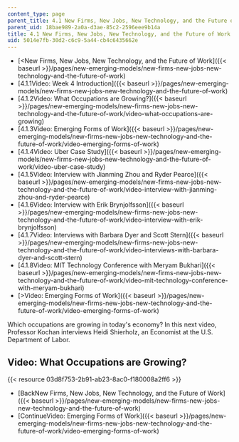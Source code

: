 ```yaml
---
content_type: page
parent_title: 4.1 New Firms, New Jobs, New Technology, and the Future of Work
parent_uid: 18bae989-2a0a-d3ae-85c2-2596eee9b14a
title: 4.1 New Firms, New Jobs, New Technology, and the Future of Work
uid: 5014e7fb-30d2-c6c9-5a44-cb4c6435662e
---
```


*   [<New Firms, New Jobs, New Technology, and the Future of Work]({{< baseurl >}}/pages/new-emerging-models/new-firms-new-jobs-new-technology-and-the-future-of-work)
*   [4.1.1Video: Week 4 Introduction]({{< baseurl >}}/pages/new-emerging-models/new-firms-new-jobs-new-technology-and-the-future-of-work)
*   [4.1.2Video: What Occupations are Growing?]({{< baseurl >}}/pages/new-emerging-models/new-firms-new-jobs-new-technology-and-the-future-of-work/video-what-occupations-are-growing)
*   [4.1.3Video: Emerging Forms of Work]({{< baseurl >}}/pages/new-emerging-models/new-firms-new-jobs-new-technology-and-the-future-of-work/video-emerging-forms-of-work)
*   [4.1.4Video: Uber Case Study]({{< baseurl >}}/pages/new-emerging-models/new-firms-new-jobs-new-technology-and-the-future-of-work/video-uber-case-study)
*   [4.1.5Video: Interview with Jianming Zhou and Ryder Pearce]({{< baseurl >}}/pages/new-emerging-models/new-firms-new-jobs-new-technology-and-the-future-of-work/video-interview-with-jianming-zhou-and-ryder-pearce)
*   [4.1.6Video: Interview with Erik Brynjolfsson]({{< baseurl >}}/pages/new-emerging-models/new-firms-new-jobs-new-technology-and-the-future-of-work/video-interview-with-erik-brynjolfsson)
*   [4.1.7Video: Interviews with Barbara Dyer and Scott Stern]({{< baseurl >}}/pages/new-emerging-models/new-firms-new-jobs-new-technology-and-the-future-of-work/video-interviews-with-barbara-dyer-and-scott-stern)
*   [4.1.8Video: MIT Technology Conference with Meryam Bukhari]({{< baseurl >}}/pages/new-emerging-models/new-firms-new-jobs-new-technology-and-the-future-of-work/video-mit-technology-conference-with-meryam-bukhari)
*   [\>Video: Emerging Forms of Work]({{< baseurl >}}/pages/new-emerging-models/new-firms-new-jobs-new-technology-and-the-future-of-work/video-emerging-forms-of-work)

Which occupations are growing in today's economy? In this next video, Professor Kochan interviews Heidi Shierholz, an Economist at the U.S. Department of Labor. 

Video: What Occupations are Growing?
------------------------------------

{{< resource 03d8f753-2b91-ab23-8ac0-f180008a2ff6 >}}

*   [BackNew Firms, New Jobs, New Technology, and the Future of Work]({{< baseurl >}}/pages/new-emerging-models/new-firms-new-jobs-new-technology-and-the-future-of-work)
*   [ContinueVideo: Emerging Forms of Work]({{< baseurl >}}/pages/new-emerging-models/new-firms-new-jobs-new-technology-and-the-future-of-work/video-emerging-forms-of-work)